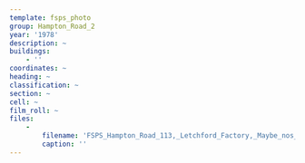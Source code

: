 ```yaml
---
template: fsps_photo
group: Hampton_Road_2
year: '1978'
description: ~
buildings:
    - ''
coordinates: ~
heading: ~
classification: ~
section: ~
cell: ~
film_roll: ~
files:
    -
        filename: 'FSPS_Hampton_Road_113,_Letchford_Factory,_Maybe_nos_88-90,_10-4-A,_1978.png'
        caption: ''
---
```

